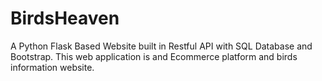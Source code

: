 # BirdsHeaven
A Python Flask Based Website built in Restful API with SQL Database and Bootstrap. This web application is and Ecommerce platform and birds information website.
